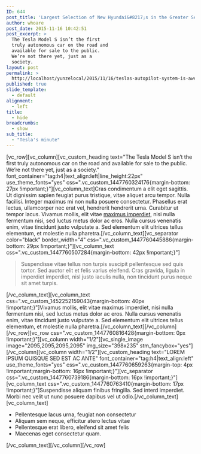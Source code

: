 ```yaml
---
ID: 644
post_title: 'Largest Selection of New Hyundai&#8217;s in the Greater Seattle Area'
author: whoare
post_date: 2015-11-16 10:42:51
post_excerpt: >
  The Tesla Model S isn’t the first
  truly autonomous car on the road and
  available for sale to the public.
  We’re not there yet, just as a
  society.
layout: post
permalink: >
  http://localhost/yunzelocal/2015/11/16/teslas-autopilot-system-is-awesome-and-creepy-and-a-sign-of-a-beautiful-future/
published: true
slide_template:
  - default
alignment:
  - left
title:
  - hide
breadcrumbs:
  - show
sub_title:
  - "Tesla's minute"
---
```

[vc_row][vc_column][vc_custom_heading text="The Tesla Model S isn’t the first truly autonomous car on the road and available for sale to the public. We’re not there yet, just as a society." font_container="tag:h4|text_align:left|line_height:22px" use_theme_fonts="yes" css=".vc_custom_1447760324176{margin-bottom: 27px !important;}"][vc_column_text]Cras condimentum a elit eget sagittis. Ut dignissim sapien feugiat purus tristique, vitae aliquet arcu tempor. Nulla facilisi. Integer maximus mi non nulla posuere consectetur. Phasellus erat lectus, ullamcorper nec erat vel, hendrerit hendrerit urna. Curabitur ut tempor lacus. Vivamus mollis, elit vitae <a href="#anchor">maximus imperdiet</a>, nisi nulla fermentum nisi, sed luctus metus dolor ac eros. Nulla cursus venenatis enim, vitae tincidunt justo vulputate a. Sed elementum elit ultrices tellus elementum, et molestie nulla pharetra.[/vc_column_text][vc_separator color="black" border_width="4" css=".vc_custom_1447760445886{margin-bottom: 29px !important;}"][vc_column_text css=".vc_custom_1447760507284{margin-bottom: 42px !important;}"]
<blockquote>Suspendisse vitae tellus non turpis suscipit pellentesque sed quis tortor. Sed auctor elit et felis varius eleifend. Cras gravida, ligula in imperdiet imperdiet, nisl justo iaculis nulla, non tincidunt purus neque sit amet turpis.</blockquote>
[/vc_column_text][vc_column_text css=".vc_custom_1452252159043{margin-bottom: 40px !important;}"]Vivamus mollis, elit vitae maximus imperdiet, nisi nulla fermentum nisi, sed luctus metus dolor ac eros. Nulla cursus venenatis enim, vitae tincidunt justo vulputate a. Sed elementum elit ultrices tellus elementum, et molestie nulla pharetra.[/vc_column_text][/vc_column][/vc_row][vc_row css=".vc_custom_1447760816428{margin-bottom: 0px !important;}"][vc_column width="1/2"][vc_single_image image="2095,2095,2095,2095" img_size="398x235" stm_fancybox="yes"][/vc_column][vc_column width="1/2"][vc_custom_heading text="LOREM IPSUM QUISQUE SED EST AC ANTE" font_container="tag:h4|text_align:left" use_theme_fonts="yes" css=".vc_custom_1447760659263{margin-top: 4px !important;margin-bottom: 16px !important;}"][vc_separator css=".vc_custom_1447760739186{margin-bottom: 16px !important;}"][vc_column_text css=".vc_custom_1447760763410{margin-bottom: 17px !important;}"]Suspendisse aliquam finibus fringilla. Sed interd imperdiet. Morbi nec velit ut nunc posuere dapibus vel ut odio.[/vc_column_text][vc_column_text]
<ul class="list-style-1">
	<li>Pellentesque lacus urna, feugiat non consectetur</li>
	<li>Aliquam sem neque, efficitur atero lectus vitae</li>
	<li>Pellentesque erat libero, eleifend sit amet felis</li>
	<li>Maecenas eget consectetur quam.</li>
</ul>
[/vc_column_text][/vc_column][/vc_row]